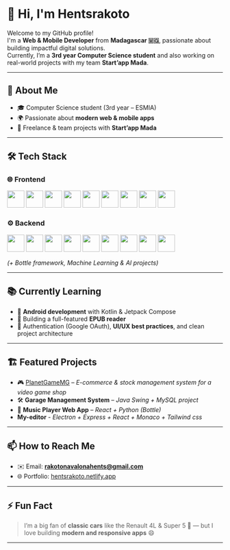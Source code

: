 # 👋 Hi, I'm Hentsrakoto  

Welcome to my GitHub profile!  
I'm a **Web & Mobile Developer** from **Madagascar 🇲🇬**, passionate about building impactful digital solutions.  
Currently, I’m a **3rd year Computer Science student** and also working on real-world projects with my team **Start’app Mada**.  

---

## 🚀 About Me  
- 🎓 Computer Science student (3rd year – ESMIA)  
- 🌍 Passionate about **modern web & mobile apps**  
- 🤝 Freelance & team projects with **Start’app Mada**  

---

## 🛠️ Tech Stack  

### 🌐 Frontend  
<p align="left">
  <img src="https://cdn.jsdelivr.net/gh/devicons/devicon/icons/html5/html5-original.svg" width="40" height="40"/> 
  <img src="https://cdn.jsdelivr.net/gh/devicons/devicon/icons/css3/css3-original.svg" width="40" height="40"/> 
  <img src="https://www.vectorlogo.zone/logos/tailwindcss/tailwindcss-icon.svg" width="40" height="40"/> 
  <img src="https://getbootstrap.com/docs/5.3/assets/brand/bootstrap-logo-shadow.png" width="40" height="40"/> 
  <img src="https://cdn.jsdelivr.net/gh/devicons/devicon/icons/javascript/javascript-original.svg" width="40" height="40"/> 
  <img src="https://cdn.jsdelivr.net/gh/devicons/devicon/icons/react/react-original.svg" width="40" height="40"/> 
  <img src="https://cdn.jsdelivr.net/gh/devicons/devicon/icons/vuejs/vuejs-original.svg" width="40" height="40"/> 
  <img src="https://cdn.jsdelivr.net/gh/devicons/devicon/icons/electron/electron-original.svg" width="40" height="40"/> 
  <img src="https://raw.githubusercontent.com/microsoft/monaco-editor/main/website/static/monaco-logo.png" width="40" height="40"/> 
</p>

### ⚙️ Backend  
<p align="left">
  <img src="https://cdn.jsdelivr.net/gh/devicons/devicon/icons/php/php-original.svg" width="40" height="40"/> 
  <img src="https://cdn.jsdelivr.net/gh/devicons/devicon/icons/laravel/laravel-plain.svg" width="40" height="40"/> 
  <img src="https://cdn.jsdelivr.net/gh/devicons/devicon/icons/codeigniter/codeigniter-plain.svg" width="40" height="40"/> 
  <img src="https://cdn.jsdelivr.net/gh/devicons/devicon/icons/express/express-original.svg" width="40" height="40"/> 
  <img src="https://cdn.jsdelivr.net/gh/devicons/devicon/icons/nodejs/nodejs-original.svg" width="40" height="40"/> 
  <img src="https://cdn.jsdelivr.net/gh/devicons/devicon/icons/python/python-original.svg" width="40" height="40"/> 
  <img src="https://cdn.jsdelivr.net/gh/devicons/devicon/icons/flask/flask-original.svg" width="40" height="40"/> 
  <img src="https://cdn.jsdelivr.net/gh/devicons/devicon/icons/docker/docker-original.svg" width="40" height="40"/> 
  <img src="https://cdn.jsdelivr.net/gh/devicons/devicon/icons/tensorflow/tensorflow-original.svg" width="40" height="40"/> 
</p>

*(+ Bottle framework, Machine Learning & AI projects)*  

---

## 📚 Currently Learning  
- 📱 **Android development** with Kotlin & Jetpack Compose  
- 📖 Building a full-featured **EPUB reader**  
- 🔐 Authentication (Google OAuth), **UI/UX best practices**, and clean project architecture  

---

## 🏗️ Featured Projects  
- 🎮 [PlanetGameMG](https://planetgamemg.com) – *E-commerce & stock management system for a video game shop*  
- 🛠️ **Garage Management System** – *Java Swing + MySQL project*  
- 🎼 **Music Player Web App** – *React + Python (Bottle)*
- **My-editor** - *Electron + Express + React + Monaco + Tailwind css*

---

## 📫 How to Reach Me  
- ✉️ Email: **rakotonavalonahents@gmail.com**  
- 🌐 Portfolio: [hentsrakoto.netlify.app](https://hentsrakoto.netlify.app/)  

---

## ⚡ Fun Fact  
> I’m a big fan of **classic cars** like the Renault 4L & Super 5 🚗 — but I love building **modern and responsive apps** 😄  

---
